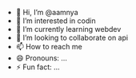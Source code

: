 - 👋 Hi, I’m @aamnya
- 👀 I’m interested in codin
- 🌱 I’m currently learning webdev
- 💞️ I’m looking to collaborate on api
- 📫 How to reach me 
- 😄 Pronouns: ...
- ⚡ Fun fact: ...

<!---
aamnya/aamnya is a ✨ special ✨ repository because its `README.md` (this file) appears on your GitHub profile.
You can click the Preview link to take a look at your changes.
--->
